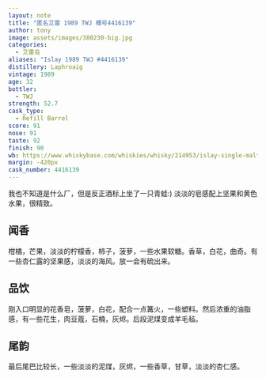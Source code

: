 ```yaml
---
layout: note
title: "匿名艾雷 1989 TWJ 桶号4416139"
author: tony
image: assets/images/380230-big.jpg
categories:
  - 艾雷岛
aliases: "Islay 1989 TWJ #4416139"
distillery: Laphroaig
vintage: 1989
age: 32
bottler:
  - TWJ
strength: 52.7
cask_type:
  - Refill Barrel
score: 91
nose: 91
taste: 92
finish: 90
wb: https://www.whiskybase.com/whiskies/whisky/214953/islay-single-malt-1989-twj
margin: -420px
cask_number: 4416139
---
```

我也不知道是什么厂，但是反正酒标上坐了一只青蛙:) 淡淡的皂感配上坚果和黄色水果，很精致。

## 闻香
柑橘，芒果，淡淡的柠檬香，柿子，菠萝，一些水果软糖。香草，白花，曲奇。有一些杏仁露的坚果感，淡淡的海风。放一会有硫出来。

## 品饮
刚入口明显的花香皂，菠萝，白花，配合一点篝火，一些塑料。然后浓重的油脂感，有一些花生，肉豆蔻，石楠，灰烬。后段泥煤变成羊毛毡。

## 尾韵
最后尾巴比较长，一些淡淡的泥煤，灰烬，一些香草，甘草，淡淡的杏仁感。

